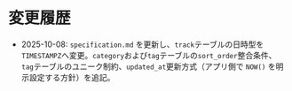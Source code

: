 # 変更履歴
- 2025-10-08: `specification.md` を更新し、`track`テーブルの日時型を`TIMESTAMPZ`へ変更。`category`および`tag`テーブルの`sort_order`整合条件、`tag`テーブルのユニーク制約、`updated_at`更新方式（アプリ側で `NOW()` を明示設定する方針）を追記。
